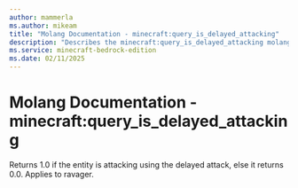 ```yaml
---
author: mammerla
ms.author: mikeam
title: "Molang Documentation - minecraft:query_is_delayed_attacking"
description: "Describes the minecraft:query_is_delayed_attacking molang"
ms.service: minecraft-bedrock-edition
ms.date: 02/11/2025 
---
```


# Molang Documentation - minecraft:query_is_delayed_attacking

Returns 1.0 if the entity is attacking using the delayed attack, else it returns 0.0. Applies to ravager.
